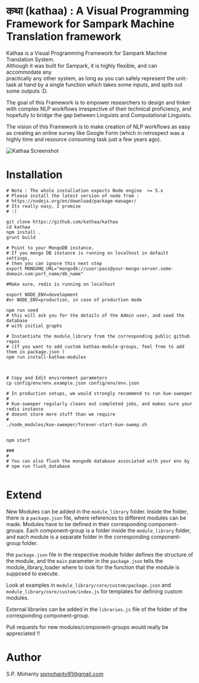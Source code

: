 कथा (kathaa) : A Visual Programming Framework for Sampark Machine Translation framework
=================================================================================

Kathaa is a Visual Programming Framework for Sampark Machine Translation System.   
Although it was built for Sampark, it is highly flexible, and can accommodate any   
practically any other system, as long as you can safely represent the unit-task at
hand by a single function which takes some inputs, and spits out some outputs :D.   

The goal of this Framework is to empower researchers to design and tinker with
complex NLP workflows irrespective of their technical proficiency, and hopefully
to bridge the gap between Linguists and Computational Linguists.

The vision of this Framework is to make creation of NLP workflows as easy as
creating an online survey like Google Form (which in retrospect was a highly
  time and resource consuming task just a few years ago).



![Kathaa Screenshot](https://cloud.githubusercontent.com/assets/1581312/12222517/cc55d2f0-b7e4-11e5-9f15-77a531a4affa.png)

Installation
============
```
# Note : The whole installation expects Node engine  >= 5.x
# Please install the latest version of node from :
# https://nodejs.org/en/download/package-manager/
# Its really easy, I promise
# :)

git clone https://github.com/kathaa/kathaa 
cd kathaa
npm install .
grunt build

# Point to your MongoDB instance.
# If you mongo DB instance is running on localhost in default settings,
# then you can ignore this next step
export MONGOHQ_URL="mongodb://user:pass@your-mongo-server.some-domain.com:port_name/db_name"

#Make sure, redis is running on localhost

export NODE_ENV=development
#or NODE_ENV=production, in case of production mode

npm run seed
# this will ask you for the details of the Admin user, and seed the database
# with initial graphs

# Instantiate the module_library from the corresponding public github repos
# (If you want to add custom kathaa-module-groups, feel free to add them in package.json )
npm run install-kathaa-modules



# Copy and Edit environment parameters
cp config/env/env.example.json config/env/env.json

# In production setups, we would strongly recommend to run kue-sweeper
#
# Kue-sweeper regularly cleans out completed jobs, and makes sure your redis instance
# doesnt store more stuff than we require
#
./node_modules/kue-sweeper/forever-start-kue-sweep.sh


npm start

###
#
# You can also flush the mongodb database associated with your env by
# npm run flush_database


```

Extend
======
New Modules can be added in the `module_library` folder.
Inside the folder, there is a `package.json` file, where references to different
modules can be made.
Modules have to be defined in their corresponding component-groups.
Each component-group is a folder inside the `module_library` folder, and each
module is a separate folder in the corresponding component-group folder.

the `package.json` file in the respective module folder defines the structure of the
module, and the `main` parameter in the `package.json` tells the module_library_loader
where to look for the function that the module is supposed to execute.

Look at examples in `module_library/core/custom/package.json` and `module_library/core/custom/index.js`
for templates for defining custom modules.

External libraries can be added in the `libraries.js` file of the folder of the corresponding
component-group.

Pull requests for new modules/component-groups would really be appreciated !!

Author
======
S.P. Mohanty <spmohanty91@gmail.com>

